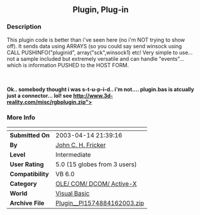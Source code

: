 ﻿<div align="center">

## Plugin, Plug\-in


</div>

### Description

This plugin code is better than i've seen here (no i'm NOT trying to show off). It sends data using ARRAYS (so you could say send winsock using CALL PUSHINFO("pluginid", array("sck",winsock1) etc! Very simple to use... not a sample included but extremely versatile and can handle "events"... which is information PUSHED to the HOST FORM.<br><br><br><b>

Ok.. somebody thought i was s-t-u-p-i-d.. i'm not.... plugin.bas is atcually just a connector... lol! see <font color="red">http://www.3d-reality.com/misc/rgbplugin.zip"></font></b>
 
### More Info
 


<span>             |<span>
---                |---
**Submitted On**   |2003-04-14 21:39:16
**By**             |[John C\. H\. Fricker](https://github.com/Planet-Source-Code/PSCIndex/blob/master/ByAuthor/john-c-h-fricker.md)
**Level**          |Intermediate
**User Rating**    |5.0 (15 globes from 3 users)
**Compatibility**  |VB 6\.0
**Category**       |[OLE/ COM/ DCOM/ Active\-X](https://github.com/Planet-Source-Code/PSCIndex/blob/master/ByCategory/ole-com-dcom-active-x__1-29.md)
**World**          |[Visual Basic](https://github.com/Planet-Source-Code/PSCIndex/blob/master/ByWorld/visual-basic.md)
**Archive File**   |[Plugin\_\_Pl1574884162003\.zip](https://github.com/Planet-Source-Code/john-c-h-fricker-plugin-plug-in__1-44796/archive/master.zip)








